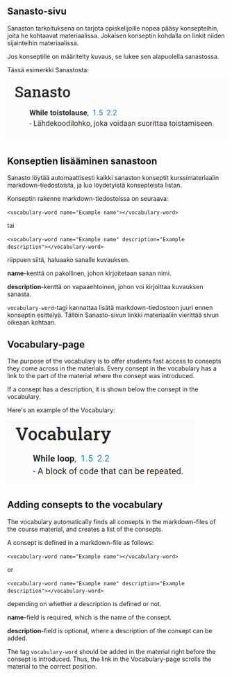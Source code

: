 ## Sanasto-sivu

Sanaston tarkoituksena on tarjota opiskelijoille nopea pääsy konsepteihin, joita he kohtaavat materiaalissa. Jokaisen konseptin kohdalla on linkit niiden sijainteihin materiaalissa.

Jos konseptille on määritelty kuvaus, se lukee sen alapuolella sanastossa.

Tässä esimerkki Sanastosta:

![alt text](images/vocabulary-example-finnish.png "Sanasto, jossa määriteltynä sana While toistolause")

## Konseptien lisääminen sanastoon

Sanasto löytää automaattisesti kaikki sanaston konseptit kurssimateriaalin markdown-tiedostoista, ja luo löydetyistä konsepteista listan.

Konseptin rakenne markdown-tiedostoissa on seuraava:

`<vocabulary-word name="Example name"></vocabulary-word>`

tai

`<vocabulary-word name="Example name" description="Example description"></vocabulary-word>`

riippuen siitä, haluaako sanalle kuvauksen.

**name**-kenttä on pakollinen, johon kirjoitetaan sanan nimi.

**description**-kenttä on vapaaehtoinen, johon voi kirjoittaa kuvauksen sanasta.

`vocabulary-word`-tagi kannattaa lisätä markdown-tiedostoon juuri ennen konseptin esittelyä. Tällöin Sanasto-sivun linkki materiaaliin vierittää sivun oikeaan kohtaan.


## Vocabulary-page

The purpose of the vocabulary is to offer students fast access to consepts they come across in the materials. Every consept in the vocabulary has a link to the part of the material where the consept was introduced.

If a consept has a description, it is shown below the consept in the vocabulary.

Here's an example of the Vocabulary:

![alt text](images/vocabulary-example-english.png "Vocabulary, that contains the consept While loop")

## Adding consepts to the vocabulary

The vocabulary automatically finds all consepts in the markdown-files of the course material, and creates a list of the consepts.

A consept is defined in a markdown-file as follows:

`<vocabulary-word name="Example name"></vocabulary-word>`

or

`<vocabulary-word name="Example name" description="Example description"></vocabulary-word>`

depending on whether a description is defined or not.

**name**-field is required, which is the name of the consept.

**description**-field is optional, where a description of the consept can be added.

The tag `vocabulary-word` should be added in the material right before the consept is introduced. Thus, the link in the Vocabulary-page scrolls the material to the correct position.

